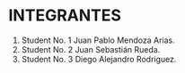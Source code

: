 # INTEGRANTES
1. Student No. 1 Juan Pablo Mendoza Arias.
1. Student No. 2 Juan Sebastián Rueda.
1. Student No. 3 Diego Alejandro Rodriguez.